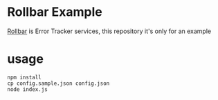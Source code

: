 # Rollbar Example
[Rollbar](https://rollbar.com) is Error Tracker services, this repository it's only for an example

# usage
```
npm install
cp config.sample.json config.json
node index.js
```

